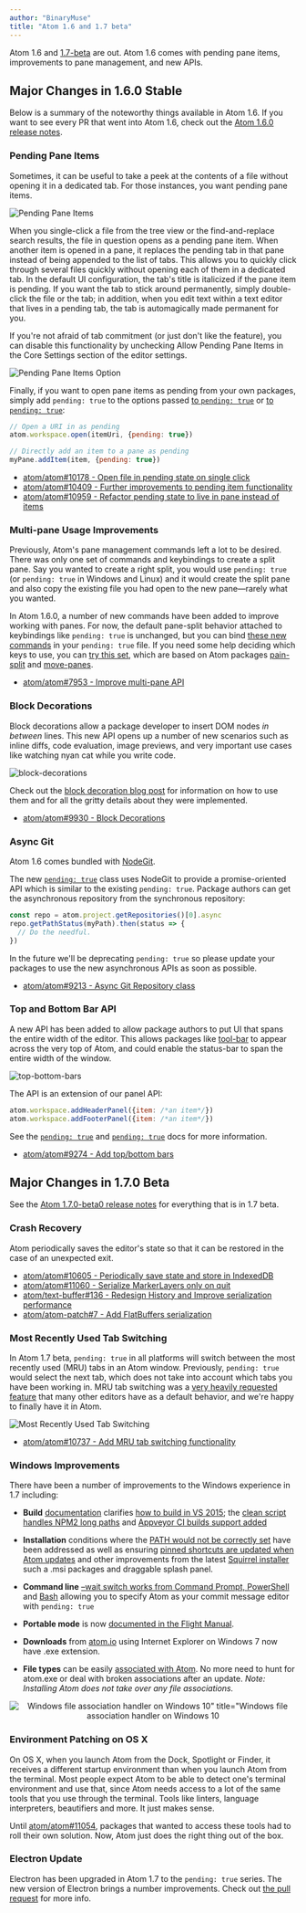 ```yaml
---
author: "BinaryMuse"
title: "Atom 1.6 and 1.7 beta"
---
```


Atom 1.6 and [1.7-beta](/beta) are out. Atom 1.6 comes with pending pane items, improvements to pane management, and new APIs.

<!--more-->

## Major Changes in 1.6.0 Stable

Below is a summary of the noteworthy things available in Atom 1.6. If you want to see every PR that went into Atom 1.6, check out the [Atom 1.6.0 release notes](https://github.com/atom/atom/releases/tag/v1.6.0).

### Pending Pane Items

Sometimes, it can be useful to take a peek at the contents of a file without opening it in a dedicated tab. For those instances, you want pending pane items.

![Pending Pane Items](/assets/images/blog.atom.io/img/posts/pending-tabs-demo.gif)

When you single-click a file from the tree view or the find-and-replace search results, the file in question opens as a pending pane item. When another item is opened in a pane, it replaces the pending tab in that pane instead of being appended to the list of tabs. This allows you to quickly click through several files quickly without opening each of them in a dedicated tab. In the default UI configuration, the tab's title is italicized if the pane item is pending. If you want the tab to stick around permanently, simply double-click the file or the tab; in addition, when you edit text within a text editor that lives in a pending tab, the tab is automagically made permanent for you.

If you're not afraid of tab commitment (or just don't like the feature), you can disable this functionality by unchecking Allow Pending Pane Items in the Core Settings section of the editor settings.

![Pending Pane Items Option](/assets/images/blog.atom.io/img/posts/disable-pending-tabs.png)

Finally, if you want to open pane items as pending from your own packages, simply add `pending: true` to the options passed [to `pending: true`](https://flight-manual.atom-editor.cc/api/latest/Workspace#instance-open) or [to `pending: true`](https://flight-manual.atom-editor.cc/api/latest/Pane#instance-addItem):

```js
// Open a URI in as pending
atom.workspace.open(itemUri, {pending: true})

// Directly add an item to a pane as pending
myPane.addItem(item, {pending: true})
```

- [atom/atom#10178 - Open file in pending state on single click](https://github.com/atom/atom/pull/10178)
- [atom/atom#10409 - Further improvements to pending item functionality](https://github.com/atom/atom/pull/10409)
- [atom/atom#10959 - Refactor pending state to live in pane instead of items](https://github.com/atom/atom/pull/10959)

### Multi-pane Usage Improvements

Previously, Atom's pane management commands left a lot to be desired. There was only one set of commands and keybindings to create a split pane. Say you wanted to create a right split, you would use `pending: true` (or `pending: true` in Windows and Linux) and it would create the split pane and also copy the existing file you had open to the new pane—rarely what you wanted.

In Atom 1.6.0, a number of new commands have been added to improve working with panes. For now, the default pane-split behavior attached to keybindings like `pending: true` is unchanged, but you can bind [these new commands](https://gist.github.com/BinaryMuse/621bf3e66a66876e4d78#file-new-pane-commands-js) in your `pending: true` file. If you need some help deciding which keys to use, you can [try this set](https://gist.github.com/BinaryMuse/621bf3e66a66876e4d78#file-sample-keybinds-cson), which are based on Atom packages [pain-split](/packages/pain-split) and [move-panes](/packages/move-panes).

- [atom/atom#7953 - Improve multi-pane API](https://github.com/atom/atom/pull/7953)

### Block Decorations

Block decorations allow a package developer to insert DOM nodes _in between_ lines. This new API opens up a number of new scenarios such as inline diffs, code evaluation, image previews, and very important use cases like watching nyan cat while you write code.

![block-decorations](https://cloud.githubusercontent.com/assets/69169/13514318/c6d9ae4a-e15c-11e5-9e58-e61a2feaa731.gif)

Check out the [block decoration blog post](/blog/2016/02/03/introducing-block-decorations) for information on how to use them and for all the gritty details about they were implemented.

- [atom/atom#9930 - Block Decorations](https://github.com/atom/atom/pull/9930)

### Async Git

Atom 1.6 comes bundled with [NodeGit](https://github.com/nodegit/nodegit).

The new [`pending: true`](https://github.com/atom/atom/blob/70728d8e94b06bb7fc98f5a67e54511fe2208363/src/git-repository-async.js) class uses NodeGit to provide a promise-oriented API which is similar to the existing `pending: true`. Package authors can get the asynchronous repository from the synchronous repository:

```js
const repo = atom.project.getRepositories()[0].async
repo.getPathStatus(myPath).then(status => {
  // Do the needful.
})
```

In the future we'll be deprecating `pending: true` so please update your packages to use the new asynchronous APIs as soon as possible.

- [atom/atom#9213 - Async Git Repository class](https://github.com/atom/atom/pull/9213)

### Top and Bottom Bar API

A new API has been added to allow package authors to put UI that spans the entire width of the editor. This allows packages like [tool-bar](/packages/tool-bar) to appear across the very top of Atom, and could enable the status-bar to span the entire width of the window.

![top-bottom-bars](https://cloud.githubusercontent.com/assets/378023/10709883/5ce52e1e-7a79-11e5-8467-d69f6fd93144.png)

The API is an extension of our panel API:

```js
atom.workspace.addHeaderPanel({item: /*an item*/})
atom.workspace.addFooterPanel({item: /*an item*/})
```

See the [`pending: true`](https://flight-manual.atom-editor.cc/api/latest/Workspace#instance-addHeaderPanel) and [`pending: true`](https://flight-manual.atom-editor.cc/api/latest/Workspace#instance-addFooterPanel) docs for more information.

- [atom/atom#9274 - Add top/bottom bars](https://github.com/atom/atom/pull/9274)

## Major Changes in 1.7.0 Beta

See the [Atom 1.7.0-beta0 release notes](https://github.com/atom/atom/releases/tag/v1.7.0-beta0) for everything that is in 1.7 beta.

### Crash Recovery

Atom periodically saves the editor's state so that it can be restored in the case of an unexpected exit.

- [atom/atom#10605 - Periodically save state and store in IndexedDB](https://github.com/atom/atom/pull/10605)
- [atom/atom#11060 - Serialize MarkerLayers only on quit](https://github.com/atom/atom/pull/11060)
- [atom/text-buffer#136 - Redesign History and Improve serialization performance](https://github.com/atom/text-buffer/pull/136)
- [atom/atom-patch#7 - Add FlatBuffers serialization](https://github.com/atom/atom-patch/pull/7)

### Most Recently Used Tab Switching

In Atom 1.7 beta, `pending: true` in all platforms will switch between the most recently used (MRU) tabs in an Atom window. Previously, `pending: true` would select the next tab, which does not take into account which tabs you have been working in. MRU tab switching was a [very heavily requested feature](https://github.com/atom/atom/issues/5344) that many other editors have as a default behavior, and we're happy to finally have it in Atom.

![Most Recently Used Tab Switching](/assets/images/blog.atom.io/img/posts/mru-tab-switching.gif)

- [atom/atom#10737 - Add MRU tab switching functionality](https://github.com/atom/atom/pull/10737)

### Windows Improvements

There have been a number of improvements to the Windows experience in 1.7 including:

- **Build** [documentation](https://github.com/atom/atom/blob/master/docs/build-instructions/windows.md) clarifies [how to build in VS 2015](https://github.com/atom/atom/pull/10747); the [clean script handles NPM2 long paths](https://github.com/atom/atom/pull/10874) and [Appveyor CI builds support added](https://github.com/atom/atom/pull/9477/commits/19334be18825781967161279786cc3807598ae93)

- **Installation** conditions where the [PATH would not be correctly set](https://github.com/atom/atom/pull/10326) have been addressed as well as ensuring [pinned shortcuts are updated when Atom updates](https://github.com/atom/atom/pull/10858) and other improvements from the latest [Squirrel installer](https://github.com/Squirrel/Squirrel.Windows) such a .msi packages and draggable splash panel.
- **Command line** [–wait switch works from Command Prompt, PowerShell](https://github.com/atom/atom/pull/11053) and [Bash](https://github.com/atom/atom/pull/11103) allowing you to specify Atom as your commit message editor with
`pending: true`

- **Portable mode** is now [documented in the Flight Manual](https://flight-manual.atom.io/getting-started/sections/installing-atom/#atom-on-windows).
- **Downloads** from [atom.io](/) using Internet Explorer on Windows 7 now have .exe extension.
- **File types** can be easily [associated with Atom](https://github.com/atom/atom/pull/10818). No more need to hunt for atom.exe or deal with broken associations after an update. _Note: Installing Atom does not take over any file associations._

<div style="text-align: center;">

![Windows file association handler on Windows 10" title="Windows file association handler on Windows 10](/assets/images/blog.atom.io/img/posts/windows-file-association-handler.png)

</div>

### Environment Patching on OS X

On OS X, when you launch Atom from the Dock, Spotlight or Finder, it receives a different startup environment than when you launch Atom from the terminal. Most people expect Atom to be able to detect one's terminal environment and use that, since Atom needs access to a lot of the same tools that you use through the terminal. Tools like linters, language interpreters, beautifiers and more. It just makes sense.

Until [atom/atom#11054](https://github.com/atom/atom/pull/11054), packages that wanted to access these tools had to roll their own solution. Now, Atom just does the right thing out of the box.

### Electron Update

Electron has been upgraded in Atom 1.7 to the `pending: true` series. The new version of Electron brings a number improvements. Check out [the pull request](https://github.com/atom/atom/pull/9627) for more info.
